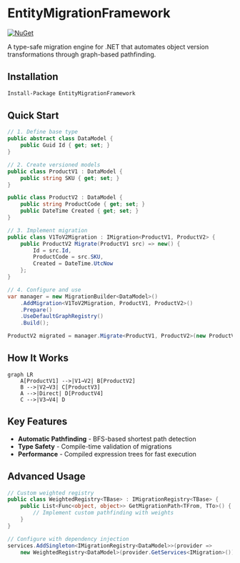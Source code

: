 # EntityMigrationFramework   
[![NuGet](https://img.shields.io/nuget/v/EntityMigrationFramework.svg?style=flat-square)](https://www.nuget.org/packages/EntityMigrationFramework/)  

A type-safe migration engine for .NET that automates object version transformations through graph-based pathfinding.

## Installation
```bash
Install-Package EntityMigrationFramework
```

## Quick Start
`````csharp
// 1. Define base type
public abstract class DataModel {
    public Guid Id { get; set; }
}

// 2. Create versioned models
public class ProductV1 : DataModel {
    public string SKU { get; set; }
}

public class ProductV2 : DataModel {
    public string ProductCode { get; set; }
    public DateTime Created { get; set; }
}

// 3. Implement migration
public class V1ToV2Migration : IMigration<ProductV1, ProductV2> {
    public ProductV2 Migrate(ProductV1 src) => new() {
        Id = src.Id,
        ProductCode = src.SKU,
        Created = DateTime.UtcNow
    };
}

// 4. Configure and use
var manager = new MigrationBuilder<DataModel>()
    .AddMigration<V1ToV2Migration, ProductV1, ProductV2>()
    .Prepare()
    .UseDefaultGraphRegistry()
    .Build();

ProductV2 migrated = manager.Migrate<ProductV1, ProductV2>(new ProductV1 { SKU = "ABC123" });
`````

## How It Works
`````mermaid
graph LR
    A[ProductV1] -->|V1→V2| B[ProductV2]
    B -->|V2→V3| C[ProductV3]
    A -->|Direct| D[ProductV4]
    C -->|V3→V4| D
`````

## Key Features
- **Automatic Pathfinding** - BFS-based shortest path detection
- **Type Safety** - Compile-time validation of migrations
- **Performance** - Compiled expression trees for fast execution

## Advanced Usage
`````csharp
// Custom weighted registry
public class WeightedRegistry<TBase> : IMigrationRegistry<TBase> {
    public List<Func<object, object>> GetMigrationPath<TFrom, TTo>() {
        // Implement custom pathfinding with weights
    }
}

// Configure with dependency injection
services.AddSingleton<IMigrationRegistry<DataModel>>(provider => 
    new WeightedRegistry<DataModel>(provider.GetServices<IMigration>()));
`````